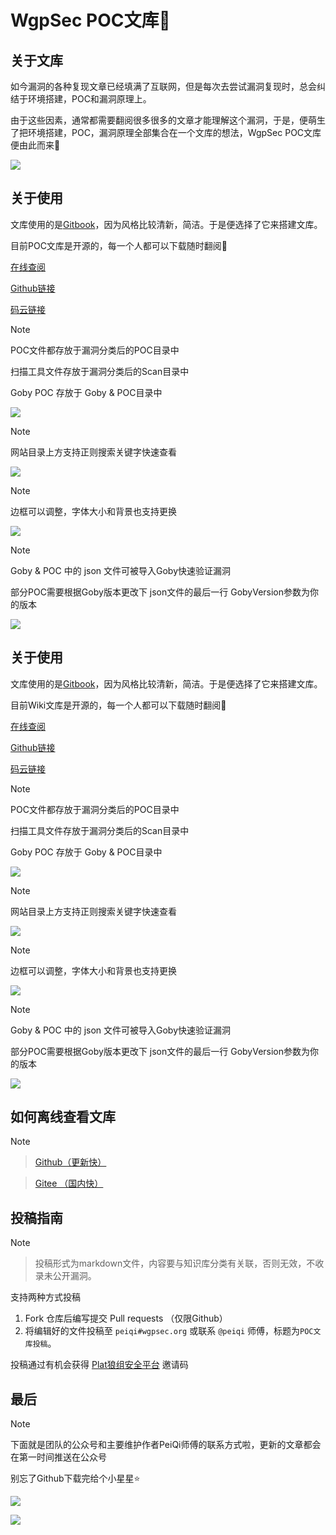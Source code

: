 # WgpSec POC文库🐑

## 关于文库

如今漏洞的各种复现文章已经填满了互联网，但是每次去尝试漏洞复现时，总会纠结于环境搭建，POC和漏洞原理上。

由于这些因素，通常都需要翻阅很多很多的文章才能理解这个漏洞，于是，便萌生了把环境搭建，POC，漏洞原理全部集合在一个文库的想法，WgpSec POC文库便由此而来🐣

![](PeiQi_Wiki/background/WgpSecPOC.png)

## 关于使用

文库使用的是[Gitbook](https://www.gitbook.com/)，因为风格比较清新，简洁。于是便选择了它来搭建文库。

目前POC文库是开源的，每一个人都可以下载随时翻阅🐬

[在线查阅](https://poc.wgpsec.org/)

[Github链接](https://github.com/wgpsec/wiki)

[码云链接](https://gitee.com/wgpsec/wiki)

> [!NOTE]
>
> POC文件都存放于漏洞分类后的POC目录中
>
> 扫描工具文件存放于漏洞分类后的Scan目录中
>
> Goby POC 存放于 Goby & POC目录中

![](PeiQi_Wiki/background/image-3.png)

> [!NOTE]
>
> 网站目录上方支持正则搜索关键字快速查看

![](PeiQi_Wiki/background/image-4.png)

> [!NOTE]
>
> 边框可以调整，字体大小和背景也支持更换

![](PeiQi_Wiki/background/image-5.png)

> [!NOTE]
>
> Goby & POC 中的 json 文件可被导入Goby快速验证漏洞
>
> 部分POC需要根据Goby版本更改下 json文件的最后一行 GobyVersion参数为你的版本

![](PeiQi_Wiki/background/image-13.png)

## 关于使用

文库使用的是[Gitbook](https://www.gitbook.com/)，因为风格比较清新，简洁。于是便选择了它来搭建文库。

目前Wiki文库是开源的，每一个人都可以下载随时翻阅🐬

[在线查阅](http://wiki.peiqi.tech)

[Github链接](https://github.com/PeiQi0/PeiQi-WIKI-POC)

[码云链接](https://gitee.com/yelisenyu/wiki)

> [!NOTE]
>
> POC文件都存放于漏洞分类后的POC目录中
>
> 扫描工具文件存放于漏洞分类后的Scan目录中
>
> Goby POC 存放于 Goby & POC目录中

![](PeiQi_Wiki/background/image-3.png)

> [!NOTE]
>
> 网站目录上方支持正则搜索关键字快速查看

![](PeiQi_Wiki/background/image-4.png)

> [!NOTE]
>
> 边框可以调整，字体大小和背景也支持更换

![](PeiQi_Wiki/background/image-5.png)

> [!NOTE]
>
> Goby & POC 中的 json 文件可被导入Goby快速验证漏洞
>
> 部分POC需要根据Goby版本更改下 json文件的最后一行 GobyVersion参数为你的版本

![](PeiQi_Wiki/background/image-13.png)

## 如何离线查看文库

> [!NOTE]

> [Github（更新快）](https://github.com/wgpsec/wiki/archive/gh-pages.zip)

> [Gitee （国内快）](https://gitee.com/wgpsec/wiki/repository/archive/gh-pages.zip)


## 投稿指南

> [!NOTE]

> 投稿形式为markdown文件，内容要与知识库分类有关联，否则无效，不收录未公开漏洞。

支持两种方式投稿

1. Fork 仓库后编写提交 Pull requests （仅限Github）
2. 将编辑好的文件投稿至 `peiqi#wgpsec.org` 或联系 `@peiqi` 师傅，标题为`POC文库投稿`。

投稿通过有机会获得 [Plat狼组安全平台](https://plat.wgpsec.org) 邀请码


## 最后

> [!NOTE]
>
> 下面就是团队的公众号和主要维护作者PeiQi师傅的联系方式啦，更新的文章都会在第一时间推送在公众号
>
> 别忘了Github下载完给个小星星⭐


![](PeiQi_Wiki/background/background-1.png)

![](PeiQi_Wiki/background/background_wx.png)

